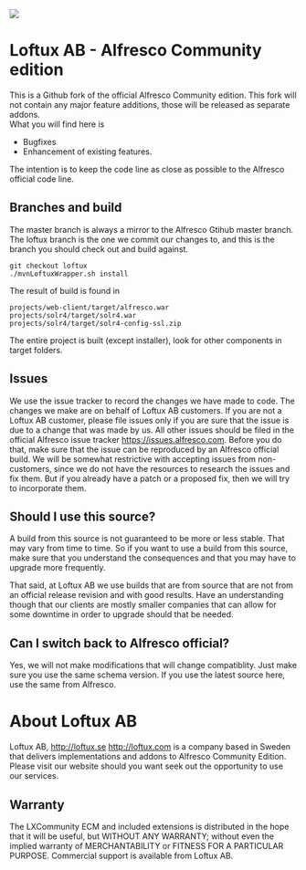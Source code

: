![](https://loftux.com/files/static/images/lxcommunity_ecm_logo.png)

# Loftux AB - Alfresco Community edition
This is a Github fork of the official Alfresco Community edition. This fork will not contain any major feature additions, those will be released as separate addons.  
What you will find here is  

 * Bugfixes
 * Enhancement of existing features.  

The intention is to keep the code line as close as possible to the Alfresco official code line.  

## Branches and build
The master branch is always a mirror to the Alfresco Gtihub master branch.  
The loftux branch is the one we commit our changes to, and this is the branch you should check out and build against.  

    git checkout loftux  
    ./mvnLoftuxWrapper.sh install

The result of build is found in  

    projects/web-client/target/alfresco.war  
    projects/solr4/target/solr4.war  
    projects/solr4/target/solr4-config-ssl.zip

The entire project is built (except installer), look for other components in target folders.

## Issues
We use the issue tracker to record the changes we have made to code. The changes we make are on behalf of Loftux AB customers. If you are not a Loftux AB customer, please file issues only if you are sure that the issue is due to a change that was made by us. All other issues should be filed in the official Alfresco issue tracker https://issues.alfresco.com. Before you do that, make sure that the issue can be reproduced by an Alfresco official build.
We will be somewhat restrictive with accepting issues from non-customers, since we do not have the resources to research the issues and fix them. But if you already have a patch or a proposed fix, then we will try to incorporate them.

## Should I use this source?
A build from this source is not guaranteed to be more or less stable. That may vary from time to time. So if you want to use a build from this source, make sure that you understand the consequences and that you may have to upgrade more frequently.  

That said, at Loftux AB we use builds that are from source that are not from an official release revision and with good results. Have an understanding though that our clients are mostly smaller companies that can allow for some downtime in order to upgrade should that be needed.  

## Can I switch back to Alfresco official?
Yes, we will not make modifications that will change compatiblity. Just make sure you use the same schema version. If you use the latest source here, use the same from Alfresco.

# About Loftux AB
Loftux AB, http://loftux.se http://loftux.com is a company based in Sweden that delivers implementations and addons to Alfresco Community Edition. Please visit our website should you want seek out the opportunity to use our services.

## Warranty
The LXCommunity ECM and included extensions is distributed in the hope that it will be useful, but WITHOUT ANY WARRANTY; without even the implied warranty of MERCHANTABILITY or FITNESS FOR A PARTICULAR PURPOSE. Commercial support is available from Loftux AB.
